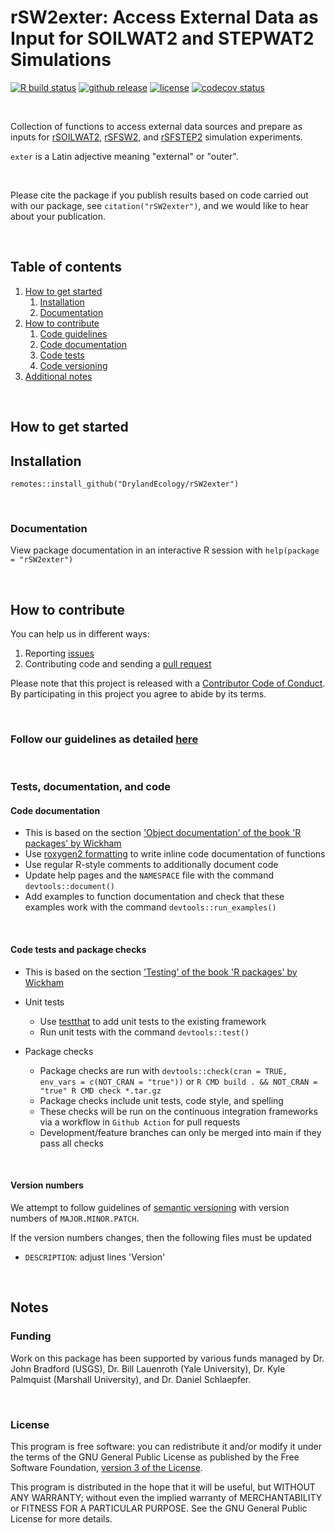 # rSW2exter: Access External Data as Input for SOILWAT2 and STEPWAT2 Simulations

<!-- badges: start -->
[ ![R build status][1]][2] [ ![github release][5]][6] [![license][7]][8] [![codecov status][9]][10]
<!-- badges: end -->

[1]: https://github.com/DrylandEcology/rSW2exter/actions/workflows/check-standard.yml/badge.svg?branch=main
[2]: https://github.com/DrylandEcology/rSW2exter/actions
[5]: https://img.shields.io/github/release/DrylandEcology/rSW2exter.svg?label=current+release
[6]: https://github.com/DrylandEcology/rSW2exter/releases
[7]: https://img.shields.io/github/license/DrylandEcology/rSW2exter.svg
[8]: https://www.gnu.org/licenses/gpl.html
[9]: https://codecov.io/gh/DrylandEcology/rSW2exter/branch/master/graph/badge.svg
[10]: https://codecov.io/gh/DrylandEcology/rSW2exter
[11]: https://img.shields.io/github/downloads/DrylandEcology/rSW2exter/total.svg
[SOILWAT2]: https://github.com/DrylandEcology/SOILWAT2
[STEPWAT2]: https://github.com/DrylandEcology/STEPWAT2
[rSFSTEP2]: https://github.com/DrylandEcology/rSFSTEP2
[rSW2utils]: https://github.com/DrylandEcology/rSW2utils
[rSFSTEP2]: https://github.com/DrylandEcology/rSFSTEP2
[rSOILWAT2]: https://github.com/DrylandEcology/rSOILWAT2
[rSW2data]: https://github.com/DrylandEcology/rSW2data
[rSW2exter]: https://github.com/DrylandEcology/rSW2exter
[rSFSW2]: https://github.com/DrylandEcology/rSFSW2
[issues]: https://github.com/DrylandEcology/rSW2exter/issues
[pull request]: https://github.com/DrylandEcology/rSW2exter/pulls
[guidelines]: https://github.com/DrylandEcology/workflow_guidelines
[semantic versioning]: https://semver.org/
[testthat]: https://github.com/hadley/testthat
[roxygen2 formatting]: https://cran.r-project.org/web/packages/roxygen2/vignettes/formatting.html
[r-pkgs man]: http://r-pkgs.had.co.nz/man.html
[r-pkgs tests]: http://r-pkgs.had.co.nz/tests.html


<br>


Collection of functions to access external data sources and
prepare as inputs for [rSOILWAT2][], [rSFSW2][], and [rSFSTEP2][]
simulation experiments.

`exter` is a Latin adjective meaning "external" or "outer".


<br>

Please cite the package if you publish results based on code carried
out with our package, see `citation("rSW2exter")`, and we would like to hear
about your publication.

<br>


## Table of contents

1. [How to get started](#get_started)
    1. [Installation](#install)
    2. [Documentation](#get_documentation)
2. [How to contribute](#contribute)
    1. [Code guidelines](#follow_guidelines)
    2. [Code documentation](#code_documentation)
    3. [Code tests](#code_tests)
    4. [Code versioning](#code_versioning)
3. [Additional notes](#more_notes)

<br>

<a name="get_started"></a>
## How to get started

<a name="install"></a>
## Installation

```{r}
remotes::install_github("DrylandEcology/rSW2exter")
```

<br>

<a name="get_documentation"></a>
### Documentation
View package documentation in an interactive R session with
`help(package = "rSW2exter")`


<br>

<a name="contribute"></a>
## How to contribute
You can help us in different ways:

1. Reporting [issues][]
2. Contributing code and sending a [pull request][]

Please note that this project is released with a
[Contributor Code of Conduct](CODE_OF_CONDUCT.md). By participating in this
project you agree to abide by its terms.

<br>


<a name="follow_guidelines"></a>
### Follow our guidelines as detailed [here][guidelines]

<br>


### Tests, documentation, and code

<a name="code_documentation"></a>
#### Code documentation
  * This is based on the section
    ['Object documentation' of the book 'R packages' by Wickham][r-pkgs man]
  * Use [roxygen2 formatting][] to write inline code documentation of functions
  * Use regular R-style comments to additionally document code
  * Update help pages and the `NAMESPACE` file with the command
    `devtools::document()`
  * Add examples to function documentation and check that these examples work
    with the command `devtools::run_examples()`

<br>

<a name="code_tests"></a>
#### Code tests and package checks
  * This is based on the section
    ['Testing' of the book 'R packages' by Wickham][r-pkgs tests]

  * Unit tests
    * Use [testthat][] to add unit tests to the existing framework
    * Run unit tests with the command `devtools::test()`

  * Package checks
    * Package checks are run with
      `devtools::check(cran = TRUE, env_vars = c(NOT_CRAN = "true"))` or
      `R CMD build . && NOT_CRAN = "true" R CMD check *.tar.gz`
    * Package checks include unit tests, code style, and spelling
    * These checks will be run on the continuous integration frameworks
      via a workflow in `Github Action` for pull requests
    * Development/feature branches can only be merged into main if they pass
      all checks

<br>

<a name="code_versioning"></a>
#### Version numbers

We attempt to follow guidelines of [semantic versioning][] with version
numbers of `MAJOR.MINOR.PATCH`.

If the version numbers changes, then the following files must be updated
* `DESCRIPTION`: adjust lines 'Version'


<br>

<a name="more_notes"></a>
## Notes

### Funding
Work on this package has been supported by various funds managed by
Dr. John Bradford (USGS), Dr. Bill Lauenroth (Yale University),
Dr. Kyle Palmquist (Marshall University), and Dr. Daniel Schlaepfer.


<br>

### License
This program is free software: you can redistribute it and/or modify
it under the terms of the GNU General Public License as published by
the Free Software Foundation, [version 3 of the License](LICENSE.md).

This program is distributed in the hope that it will be useful,
but WITHOUT ANY WARRANTY; without even the implied warranty of
MERCHANTABILITY or FITNESS FOR A PARTICULAR PURPOSE.  See the
GNU General Public License for more details.


<br>
